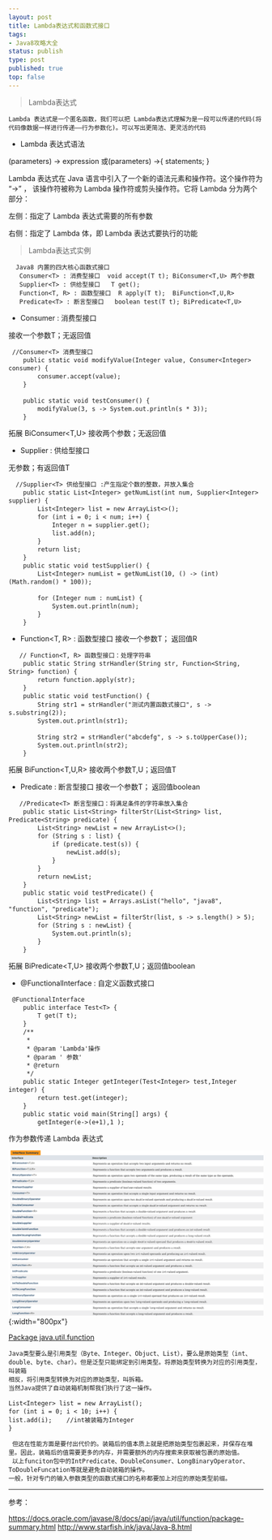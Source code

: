 ```yaml
--- 
layout: post
title: Lambda表达式和函数式接口
tags:
- Java8攻略大全
status: publish
type: post
published: true
top: false
---
```


> Lambda表达式
    
    Lambda 表达式是一个匿名函数，我们可以把 Lambda表达式理解为是一段可以传递的代码(将代码像数据一样进行传递——行为参数化)。可以写出更简洁、更灵活的代码
- Lambda 表达式语法
  
(parameters) -> expression 或(parameters) ->{ statements; }

Lambda 表达式在 Java 语言中引入了一个新的语法元素和操作符。这个操作符为 “->” ， 该操作符被称为 Lambda 操作符或剪头操作符。它将 Lambda 分为两个部分：

左侧：指定了 Lambda 表达式需要的所有参数

右侧：指定了 Lambda 体，即 Lambda 表达式要执行的功能
&nbsp;
> Lambda表达式实例

      Java8 内置的四大核心函数式接口
       Consumer<T> : 消费型接口  void accept(T t); BiConsumer<T,U> 两个参数
       Supplier<T> : 供给型接口   T get();
       Function<T, R> : 函数型接口  R apply(T t);  BiFunction<T,U,R>
       Predicate<T> : 断言型接口   boolean test(T t); BiPredicate<T,U>
- Consumer<T> : 消费型接口 
  
接收一个参数T；无返回值
```
 //Consumer<T> 消费型接口 
    public static void modifyValue(Integer value, Consumer<Integer> consumer) {
        consumer.accept(value);
    }

    public static void testConsumer() {
        modifyValue(3, s -> System.out.println(s * 3));
    }

```
拓展 BiConsumer<T,U> 接收两个参数；无返回值

- Supplier<T> : 供给型接口

无参数；有返回值T

```
  //Supplier<T> 供给型接口 :产生指定个数的整数，并放入集合
    public static List<Integer> getNumList(int num, Supplier<Integer> supplier) {
        List<Integer> list = new ArrayList<>();
        for (int i = 0; i < num; i++) {
            Integer n = supplier.get();
            list.add(n);
        }
        return list;
    }
    public static void testSupplier() {
        List<Integer> numList = getNumList(10, () -> (int) (Math.random() * 100));

        for (Integer num : numList) {
            System.out.println(num);
        }
    }

```
- Function<T, R> : 函数型接口
接收一个参数T； 返回值R  
```
   // Function<T, R> 函数型接口：处理字符串
    public static String strHandler(String str, Function<String, String> function) {
        return function.apply(str);
    }
    public static void testFunction() {
        String str1 = strHandler("测试内置函数式接口", s -> s.substring(2));
        System.out.println(str1);

        String str2 = strHandler("abcdefg", s -> s.toUpperCase());
        System.out.println(str2);
    }

``` 
拓展 BiFunction<T,U,R> 接收两个参数T,U；返回值T

- Predicate<T> : 断言型接口
  接收一个参数T； 返回值boolean

```
   //Predicate<T> 断言型接口：将满足条件的字符串放入集合
    public static List<String> filterStr(List<String> list, Predicate<String> predicate) {
        List<String> newList = new ArrayList<>();
        for (String s : list) {
            if (predicate.test(s)) {
                newList.add(s);
            }
        }
        return newList;
    }
    public static void testPredicate() {
        List<String> list = Arrays.asList("hello", "java8", "function", "predicate");
        List<String> newList = filterStr(list, s -> s.length() > 5);
        for (String s : newList) {
            System.out.println(s);
        }
    }
``` 
拓展 BiPredicate<T,U> 接收两个参数T,U；返回值boolean

- @FunctionalInterface : 自定义函数式接口

```
 @FunctionalInterface
    public interface Test<T> {
        T get(T t);
    }
    /**
     * 
     * @param 'Lambda'操作
     * @param ' 参数'
     * @return
     */
    public static Integer getInteger(Test<Integer> test,Integer integer) {
        return test.get(integer);
    }
    public static void main(String[] args) {
        getInteger(e->(e+1),1 );
```
作为参数传递 Lambda 表达式

 ![](/upload/image/function.png){:width="800px"}

 [Package java.util.function](https://docs.oracle.com/javase/8/docs/api/java/util/function/package-summary.html)


    Java类型要么是引用类型（Byte、Integer、Objuct、List），要么是原始类型（int、double、byte、char）。但是泛型只能绑定到引用类型。将原始类型转换为对应的引用类型，叫装箱
    相反，将引用类型转换为对应的原始类型，叫拆箱。
    当然Java提供了自动装箱机制帮我们执行了这一操作。
```
List<Integer> list = new ArrayList();
for (int i = 0; i < 10; i++) {
list.add(i);    //int被装箱为Integer
}
```

     但这在性能方面是要付出代价的。装箱后的值本质上就是把原始类型包裹起来，并保存在堆里。因此，装箱后的值需要更多的内存，并需要额外的内存搜索来获取被包裹的原始值。
     以上funciton包中的IntPredicate、DoubleConsumer、LongBinaryOperator、ToDoubleFuncation等就是避免自动装箱的操作。
    一般，针对专门的输入参数类型的函数式接口的名称都要加上对应的原始类型前缀。

---
参考：

https://docs.oracle.com/javase/8/docs/api/java/util/function/package-summary.html
http://www.starfish.ink/java/Java-8.html







